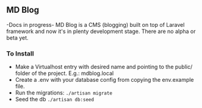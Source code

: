 ## MD Blog  
-Docs in progress-
MD Blog is a CMS (blogging) built on top of Laravel framework and now it's in plenty development stage. There are no alpha or beta yet.

### To Install
- Make a Virtualhost entry with desired name and pointing to the public/ folder of the project. E.g.: mdblog.local
- Create a .env with your database config from copying the env.example file.
- Run the migrations: 
`./artisan migrate`
- Seed the db
`./artisan db:seed`
